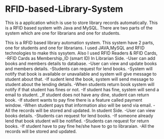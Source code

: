 # RFID-based-Library-System
This is a application which is use to store library records automatically. This is a RFID based system with Java and MySQL. There are two parts of the system which are one for librarians and one for students.

This is a RFID based library automation system.
This system have 2 parts, one for students and one for librarians.
I used JAVA,MySQL and RFID technologies to make this sysytem.
Also I used RFID Readers & RFID Cards,
 -RFID Cards as Membership_ID (smart ID)
In Librarian Side.
 -User can add books and members details to database.
 -User can view and update books and members details.
 -Students can request for lend books.
 -System will notify that book is available or unavailable and system will give message to student about that.
 -If sudent lend the book, system will send message to student about the lending details.
 -When students return book system will notify if that student has fines or not.
 -If student has fine, system will send a email to student.
 _If student does not have any dine, student can return book.
 -If student wants to pay fine there is a feature called payment window.
 -When student pays that information also will be send via email.
 -All the records will be stored and updated.
In student Side.
 -User can view books details.
 -Students can request for lend books.
 -If someone already lend that book student will be notified.
 -Students can request for return books.
 -If student have to pay fine he/she have to go to libraraian.
 -All the records will be stored and updated.

